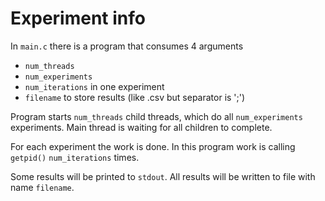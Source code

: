 # Experiment info

In `main.c` there is a program that consumes 4 arguments
- `num_threads`
- `num_experiments`
- `num_iterations` in one experiment
- `filename` to store results (like .csv but separator is ';')

Program starts `num_threads` child threads, which do all `num_experiments` experiments. Main thread is waiting for all children to complete.

For each experiment the work is done. In this program work is calling `getpid()` `num_iterations` times.

Some results will be printed to `stdout`. All results will be written to file with name `filename`.